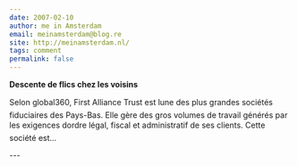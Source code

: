 ```yaml
---
date: 2007-02-10
author: me in Amsterdam
email: meinamsterdam@blog.re
site: http://meinamsterdam.nl/
tags: comment
permalink: false
---
```


<!-- TB -->
<p><strong>Descente de flics chez les voisins</strong></p>
<p>Selon global360, First Alliance Trust est lune des plus grandes sociétés fiduciaires des Pays-Bas. Elle gère des gros volumes de travail générés par les exigences dordre légal, fiscal et administratif de ses clients. Cette société est...</p>
---